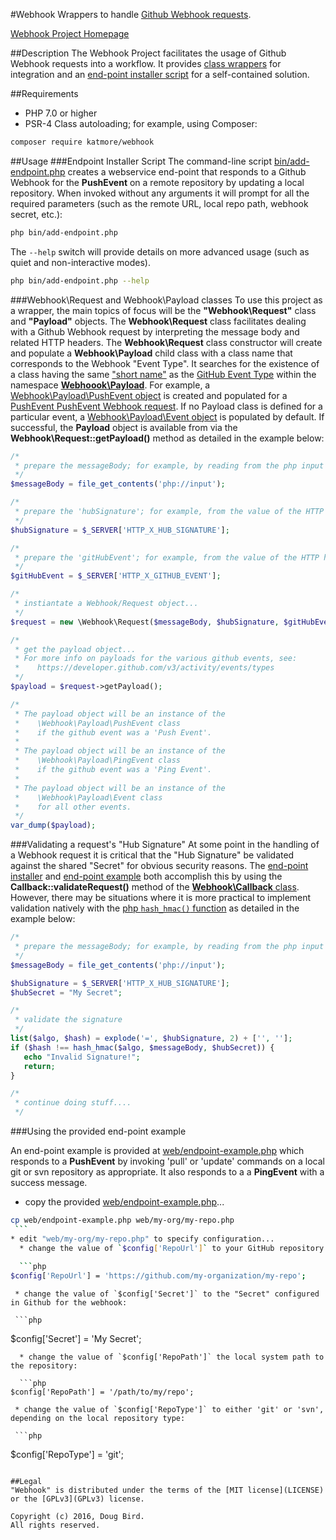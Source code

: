 #Webhook
Wrappers to handle [Github Webhook requests](https://developer.github.com/webhooks/).

[Webhook Project Homepage](https://github.com/katmore/webhook)

##Description
The Webhook Project facilitates the usage of Github Webhook requests into a workflow. It provides [class wrappers](#webhookrequest-and-webhookpayload-classes) for integration and an [end-point installer script](#endpoint-installer-script) for a self-contained solution.

##Requirements
 * PHP 7.0 or higher
 * PSR-4 Class autoloading; for example, using Composer:
 
  ```bash
composer require katmore/webhook
  ```

##Usage
###Endpoint Installer Script
The command-line script [bin/add-endpoint.php](bin/add-endpoint.php) creates a webservice end-point that responds to a Github Webhook for the **PushEvent** on a remote repository by updating a local repository. When invoked without any arguments it will prompt for all the required parameters (such as the remote URL, local repo path, webhook secret, etc.):
```bash
php bin/add-endpoint.php
```
The `--help` switch will provide details on more advanced usage (such as quiet and non-interactive modes).
```bash
php bin/add-endpoint.php --help
```

###Webhook\Request and Webhook\Payload classes
To use this project as a wrapper, the main topics of focus will be the **"Webhook\Request"** class and **"Payload"** objects. The **Webhook\Request** class facilitates dealing with a Github Webhook request by interpreting the message body and related HTTP headers. The **Webhook\Request** class constructor will create and populate a **Webhook\Payload** child class with a class name that corresponds to the Webhook "Event Type". It searches for the existence of a class having the same ["short name"](http://php.net/manual/en/reflectionclass.getshortname.php) as the [GitHub Event Type](https://developer.github.com/v3/activity/events/types) within the namespace [**Webhoook\Payload**](src/Payload). For example, a [Webhook\Payload\PushEvent object](src/Payload/PushEvent.php) is created and populated for a [PushEvent PushEvent Webhook request](https://developer.github.com/v3/activity/events/types/#pushevent). If no Payload class is defined for a particular event, a [Webhook\Payload\Event object](src/Payload/Event.php) is populated by default. If successful, the **Payload** object is available from via the **Webhook\Request::getPayload()** method as detailed in the example below:

```php
/*
 * prepare the messageBody; for example, by reading from the php input stream
 */
$messageBody = file_get_contents('php://input');

/*
 * prepare the 'hubSignature'; for example, from the value of the HTTP header 'HTTP_X_HUB_SIGNATURE'
 */
$hubSignature = $_SERVER['HTTP_X_HUB_SIGNATURE'];

/*
 * prepare the 'gitHubEvent'; for example, from the value of the HTTP header 'HTTP_X_GITHUB_EVENT'
 */
$gitHubEvent = $_SERVER['HTTP_X_GITHUB_EVENT'];

/*
 * instiantate a Webhook/Request object...
 */
$request = new \Webhook\Request($messageBody, $hubSignature, $gitHubEvent);

/*
 * get the payload object...
 * For more info on payloads for the various github events, see:
 *    https://developer.github.com/v3/activity/events/types
 */
$payload = $request->getPayload();

/*
 * The payload object will be an instance of the 
 *    \Webhook\Payload\PushEvent class
 *    if the github event was a 'Push Event'.
 *  
 * The payload object will be an instance of the 
 *    \Webhook\Payload\PingEvent class
 *    if the github event was a 'Ping Event'.
 *
 * The payload object will be an instance of the 
 *    \Webhook\Payload\Event class
 *    for all other events.
 */
var_dump($payload);
```
###Validating a request's "Hub Signature"
At some point in the handling of a Webhook request it is critical that the "Hub Signature" be validated against the shared "Secret" for obvious security reasons. The [end-point installer](#endpoint-installer-script) and [end-point example](#endpoint-installer-script) both accomplish this by using the **Callback::validateRequest()** method of the [**Webhook\Callback** class](src/Callback.php). However, there may be situations where it is more practical to implement validation natively with the [php `hash_hmac()` function](http://php.net/manual/en/function.hash-hmac.php) as detailed in the example below:

```php
/*
 * prepare the messageBody; for example, by reading from the php input stream
 */
$messageBody = file_get_contents('php://input');

$hubSignature = $_SERVER['HTTP_X_HUB_SIGNATURE'];
$hubSecret = "My Secret";

/*
 * validate the signature
 */
list($algo, $hash) = explode('=', $hubSignature, 2) + ['', ''];
if ($hash !== hash_hmac($algo, $messageBody, $hubSecret)) {
   echo "Invalid Signature!";
   return;
}

/*
 * continue doing stuff....
 */
```

###Using the provided end-point example

An end-point example is provided at [web/endpoint-example.php](web/endpoint-example.php) which responds to a **PushEvent** by invoking 'pull' or 'update' commands on a local git or svn repository as appropriate. It also responds to a a **PingEvent** with a success message.

   * copy the provided [web/endpoint-example.php](web/endpoint-example.php)...
   
   ```bash
cp web/endpoint-example.php web/my-org/my-repo.php
    ```
   * edit "web/my-org/my-repo.php" to specify configuration...
     * change the value of `$config['RepoUrl']` to your GitHub repository URL:
     
     ```php
$config['RepoUrl'] = 'https://github.com/my-organization/my-repo';
   ```
     * change the value of `$config['Secret']` to the "Secret" configured in Github for the webhook:
     
     ```php
$config['Secret'] = 'My Secret';
   ```
     * change the value of `$config['RepoPath']` the local system path to the repository:
     
     ```php
$config['RepoPath'] = '/path/to/my/repo';
   ```
     * change the value of `$config['RepoType']` to either 'git' or 'svn', depending on the local repository type:
     
     ```php
$config['RepoType'] = 'git';
   ```

##Legal
"Webhook" is distributed under the terms of the [MIT license](LICENSE) or the [GPLv3](GPLv3) license.

Copyright (c) 2016, Doug Bird.
All rights reserved.
